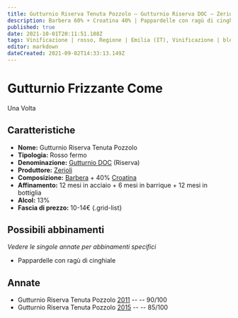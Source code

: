 ```yaml
---
title: Gutturnio Riserva Tenuta Pozzolo – Gutturnio Riserva DOC – Zerioli – Emilia (IT) – 10-14€ – 3★-4★
description: Barbera 60% + Croatina 40% | Pappardelle con ragù di cinghiale
published: true
date: 2021-10-01T20:11:51.188Z
tags: Vinificazione | rosso, Regione | Emilia (IT), Vinificazione | blend, Vinificazione | fermo, Valutazioni | 4 stelle, Vitigni | Barbera, Vitigni | Croatina, Prezzi | 10-14€, Alimento | pasta, Aromatizzazione | al ragù di cinchiale
editor: markdown
dateCreated: 2021-09-02T14:33:13.149Z
---
```


# Gutturnio Frizzante Come
Una Volta 
## Caratteristiche
- **Nome:** Gutturnio Riserva Tenuta Pozzolo 
- **Tipologia:** Rosso fermo
- **Denominazione:** [Gutturnio DOC](/denominazioni/Italia/Emilia/DOC-Gutturnio) (Riserva)
- **Produttore:** [Zerioli](/produttori/Italia/Emilia/Zerioli) 
- **Composizione:** [Barbera](/vitigni/Italia/barbera) + 40% [Croatina](/vitigni/Italia/croatina)
- **Affinamento:** 12 mesi in acciaio + 6 mesi in barrique + 12 mesi in bottiglia
- **Alcol:** 13%
- **Fascia di prezzo:** 10-14€
{.grid-list}

## Possibili abbinamenti
*Vedere le singole annate per abbinamenti specifici*

- Pappardelle con ragù di cinghiale

## Annate
- Gutturnio Riserva Tenuta Pozzolo [2011](/vini/Italia/Emilia/Zerioli/Gutturnio-Riserva-Tenuta-Pozzolo/2011) -- <span class="star-4"></span> -- 90/100
- Gutturnio Riserva Tenuta Pozzolo [2015](/vini/Italia/Emilia/Zerioli/Gutturnio-Riserva-Tenuta-Pozzolo/2015) -- <span class="star-3"></span> -- 85/100

